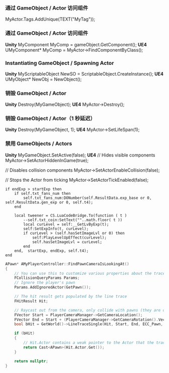 ### 通过 GameObject / Actor 访问组件
MyActor.Tags.AddUnique(TEXT("MyTag"));

### 通过 GameObject / Actor 访问组件
**Unity**
MyComponent MyComp = gameObject.GetComponent<MyComponent>();
**UE4**
UMyComponent* MyComp = MyActor->FindComponentByClass<UMyComponent>();

### Instantiating GameObject / Spawning Actor

**Unity**
MyScriptableObject NewSO = ScriptableObject.CreateInstance<MyScriptableObject>();
**UE4**
UMyObject* NewObj = NewObject<UMyObject>();


### 销毁 GameObject / Actor
**Unity**
Destroy(MyGameObject);
**UE4**
MyActor->Destroy();

### 销毁 GameObject / Actor（1 秒延迟）
**Unity**
Destroy(MyGameObject, 1);
**UE4**
MyActor->SetLifeSpan(1);

### 禁用 GameObjects / Actors
**Unity**
MyGameObject.SetActive(false);
**UE4**
// Hides visible components
MyActor->SetActorHiddenInGame(true);

// Disables collision components
MyActor->SetActorEnableCollision(false);

// Stops the Actor from ticking
MyActor->SetActorTickEnabled(false);

    if endExp > startExp then
        if self.txt_fans_num then
            self.txt_fans_num:DONumber(self.ResultData.exp_base or 0, self.ResultData.gen_exp or 0, self.t4);
        end

        local tweener = CS.LuaCodeBridge.To(function ( t )        
            --self.txt_coin:SetText(""..math.floor( t ))
            local curLevel = self:__GetLvByExp(t);
            self:SetExpInfo(t, curLevel);
            if curLevel > (self.hasSetImageLvl or 0) then
                self:PlayLevelUpEffect(curLevel);
                self.hasSetImageLvl = curLevel;
            end
        end,  startExp, endExp, self.t4);
    end

```C++
APawn* AMyPlayerController::FindPawnCameraIsLookingAt()
{
    // You can use this to customize various properties about the trace
    FCollisionQueryParams Params;
    // Ignore the player's pawn
    Params.AddIgnoredActor(GetPawn());

    // The hit result gets populated by the line trace
    FHitResult Hit;

    // Raycast out from the camera, only collide with pawns (they are on the ECC_Pawn collision channel)
    FVector Start = PlayerCameraManager->GetCameraLocation();
    FVector End = Start + (PlayerCameraManager->GetCameraRotation().Vector() * 1000.0f);
    bool bHit = GetWorld()->LineTraceSingle(Hit, Start, End, ECC_Pawn, Params);

    if (bHit)
    {
        // Hit.Actor contains a weak pointer to the Actor that the trace hit
        return Cast<APawn>(Hit.Actor.Get());
    }

    return nullptr;
}
```

